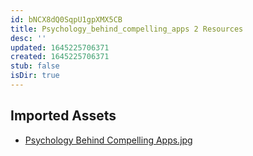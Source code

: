 ```yaml
---
id: bNCX8dQ0SqpU1gpXMX5CB
title: Psychology_behind_compelling_apps 2 Resources
desc: ''
updated: 1645225706371
created: 1645225706371
stub: false
isDir: true
---
```

## Imported Assets
- [Psychology Behind Compelling Apps.jpg](/assets/psychology-behind-compelling-apps.jpg)
